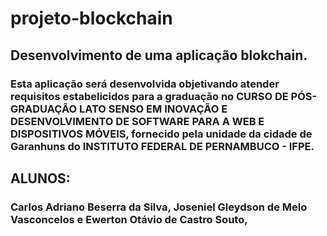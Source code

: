 # projeto-blockchain

## Desenvolvimento de uma aplicação blokchain.

### Esta aplicação será desenvolvida objetivando atender requisitos estabelicidos para a graduação no CURSO DE PÓS-GRADUAÇÃO LATO SENSO EM INOVAÇÃO E DESENVOLVIMENTO DE SOFTWARE PARA A WEB E DISPOSITIVOS MÓVEIS,  fornecido pela unidade da cidade de Garanhuns do INSTITUTO FEDERAL DE PERNAMBUCO - IFPE.

## ALUNOS: 
### Carlos Adriano Beserra da Silva, Joseniel Gleydson de Melo Vasconcelos e Ewerton Otávio de Castro Souto, 
